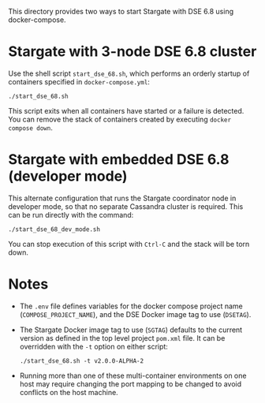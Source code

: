 This directory provides two ways to start Stargate with DSE 6.8 using docker-compose.

# Stargate with 3-node DSE 6.8 cluster

Use the shell script `start_dse_68.sh`, which performs an orderly startup of containers 
specified in `docker-compose.yml`:

`./start_dse_68.sh`

This script exits when all containers have started or a failure is detected. You can remove
the stack of containers created by executing `docker compose down`.

# Stargate with embedded DSE 6.8 (developer mode)

This alternate configuration that runs the Stargate coordinator node in developer mode, so that no
separate Cassandra cluster is required. This can be run directly with the command:

`./start_dse_68_dev_mode.sh`

You can stop execution of this script with `Ctrl-C` and the stack will be torn down.

# Notes

* The `.env` file defines variables for the docker compose project name (`COMPOSE_PROJECT_NAME`),
  and the DSE Docker image tag to use (`DSETAG`).

* The Stargate Docker image tag to use (`SGTAG`) defaults to the current version as defined in the 
  top level project `pom.xml` file. It can be overridden with the `-t` option on either script:

  `./start_dse_68.sh -t v2.0.0-ALPHA-2`

* Running more than one of these multi-container environments on one host may require
  changing the port mapping to be changed to avoid conflicts on the host machine.